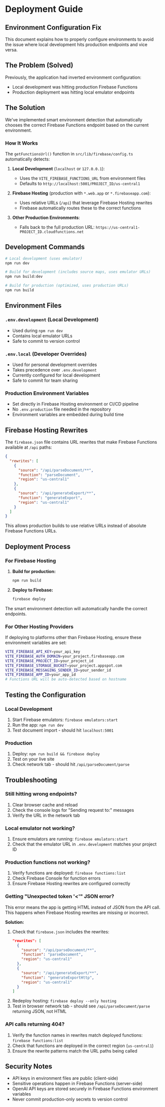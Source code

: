 # Deployment Guide

## Environment Configuration Fix

This document explains how to properly configure environments to avoid the issue where local development hits production endpoints and vice versa.

## The Problem (Solved)

Previously, the application had inverted environment configuration:
- Local development was hitting production Firebase Functions
- Production deployment was hitting local emulator endpoints

## The Solution

We've implemented smart environment detection that automatically chooses the correct Firebase Functions endpoint based on the current environment.

### How It Works

The `getFunctionsUrl()` function in `src/lib/firebase/config.ts` automatically detects:

1. **Local Development** (`localhost` or `127.0.0.1`):
   - Uses the `VITE_FIREBASE_FUNCTIONS_URL` from environment files
   - Defaults to `http://localhost:5001/PROJECT_ID/us-central1`

2. **Firebase Hosting** (production with `*.web.app` or `*.firebaseapp.com`):
   - Uses relative URLs (`/api`) that leverage Firebase Hosting rewrites
   - Firebase automatically routes these to the correct functions

3. **Other Production Environments**:
   - Falls back to the full production URL: `https://us-central1-PROJECT_ID.cloudfunctions.net`

## Development Commands

```bash
# Local development (uses emulator)
npm run dev

# Build for development (includes source maps, uses emulator URLs)
npm run build:dev

# Build for production (optimized, uses production URLs)
npm run build
```

## Environment Files

### `.env.development` (Local Development)
- Used during `npm run dev`
- Contains local emulator URLs
- Safe to commit to version control

### `.env.local` (Developer Overrides)
- Used for personal development overrides
- Takes precedence over `.env.development`
- Currently configured for local development
- Safe to commit for team sharing

### Production Environment Variables
- Set directly in Firebase Hosting environment or CI/CD pipeline
- No `.env.production` file needed in the repository
- Environment variables are embedded during build time

## Firebase Hosting Rewrites

The `firebase.json` file contains URL rewrites that make Firebase Functions available at `/api` paths:

```json
{
  "rewrites": [
    {
      "source": "/api/parseDocument/**",
      "function": "parseDocument",
      "region": "us-central1"
    },
    {
      "source": "/api/generateExport/**", 
      "function": "generateExport",
      "region": "us-central1"
    }
  ]
}
```

This allows production builds to use relative URLs instead of absolute Firebase Functions URLs.

## Deployment Process

### For Firebase Hosting

1. **Build for production:**
   ```bash
   npm run build
   ```

2. **Deploy to Firebase:**
   ```bash
   firebase deploy
   ```

The smart environment detection will automatically handle the correct endpoints.

### For Other Hosting Providers

If deploying to platforms other than Firebase Hosting, ensure these environment variables are set:

```bash
VITE_FIREBASE_API_KEY=your_api_key
VITE_FIREBASE_AUTH_DOMAIN=your_project.firebaseapp.com
VITE_FIREBASE_PROJECT_ID=your_project_id
VITE_FIREBASE_STORAGE_BUCKET=your_project.appspot.com
VITE_FIREBASE_MESSAGING_SENDER_ID=your_sender_id
VITE_FIREBASE_APP_ID=your_app_id
# Functions URL will be auto-detected based on hostname
```

## Testing the Configuration

### Local Development
1. Start Firebase emulators: `firebase emulators:start`
2. Run the app: `npm run dev`
3. Test document import - should hit `localhost:5001`

### Production
1. Deploy: `npm run build && firebase deploy`
2. Test on your live site
3. Check network tab - should hit `/api/parseDocument/parse`

## Troubleshooting

### Still hitting wrong endpoints?
1. Clear browser cache and reload
2. Check the console logs for "Sending request to:" messages
3. Verify the URL in the network tab

### Local emulator not working?
1. Ensure emulators are running: `firebase emulators:start`
2. Check that the emulator URL in `.env.development` matches your project ID

### Production functions not working?
1. Verify functions are deployed: `firebase functions:list`
2. Check Firebase Console for function errors
3. Ensure Firebase Hosting rewrites are configured correctly

### Getting "Unexpected token '<'" JSON error?
This error means the app is getting HTML instead of JSON from the API call. This happens when Firebase Hosting rewrites are missing or incorrect.

**Solution:**
1. Check that `firebase.json` includes the rewrites:
   ```json
   "rewrites": [
     {
       "source": "/api/parseDocument/**",
       "function": "parseDocument",
       "region": "us-central1"
     },
     {
       "source": "/api/generateExport/**", 
       "function": "generateExportHttp",
       "region": "us-central1"
     }
   ]
   ```
2. Redeploy hosting: `firebase deploy --only hosting`
3. Test in browser network tab - should see `/api/parseDocument/parse` returning JSON, not HTML

### API calls returning 404?
1. Verify the function names in rewrites match deployed functions: `firebase functions:list`
2. Check that functions are deployed in the correct region (`us-central1`)
3. Ensure the rewrite patterns match the URL paths being called

## Security Notes

- API keys in environment files are public (client-side)
- Sensitive operations happen in Firebase Functions (server-side)
- OpenAI API keys are stored securely in Firebase Functions environment variables
- Never commit production-only secrets to version control 
